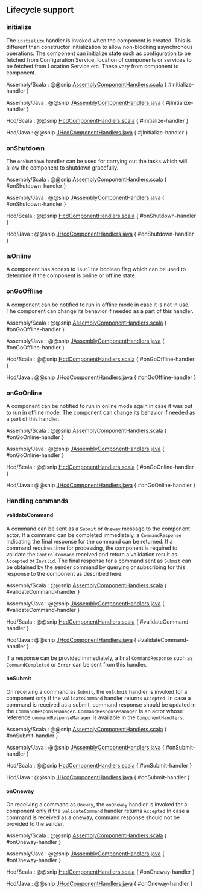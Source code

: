 ## Lifecycle support

### initialize

The `initialize` handler is invoked when the component is created. This is different than constructor initialization to allow non-blocking 
asynchronous operations. The component can initialize state such as configuration to be fetched from Configuration Service, 
location of components or services to be fetched from Location Service etc. These vary from component to component.

Assembly/Scala
:   @@snip [AssemblyComponentHandlers.scala](../../../../examples/src/main/scala/csw/framework/components/assembly/AssemblyComponentHandlers.scala) { #initialize-handler }

Assembly/Java
:   @@snip [JAssemblyComponentHandlers.java](../../../../examples/src/main/java/csw/framework/components/assembly/JAssemblyComponentHandlers.java) { #jInitialize-handler }

Hcd/Scala
:   @@snip [HcdComponentHandlers.scala](../../../../examples/src/main/scala/csw/framework/components/hcd/HcdComponentHandlers.scala) { #initialize-handler }

Hcd/Java
:   @@snip [JHcdComponentHandlers.java](../../../../examples/src/main/java/csw/framework/components/hcd/JHcdComponentHandlers.java) { #jInitialize-handler }

### onShutdown

The `onShutdown` handler can be used for carrying out the tasks which will allow the component to shutdown gracefully. 

Assembly/Scala
:   @@snip [AssemblyComponentHandlers.scala](../../../../examples/src/main/scala/csw/framework/components/assembly/AssemblyComponentHandlers.scala) { #onShutdown-handler }

Assembly/Java
:   @@snip [JAssemblyComponentHandlers.java](../../../../examples/src/main/java/csw/framework/components/assembly/JAssemblyComponentHandlers.java) { #onShutdown-handler }

Hcd/Scala
:   @@snip [HcdComponentHandlers.scala](../../../../examples/src/main/scala/csw/framework/components/hcd/HcdComponentHandlers.scala) { #onShutdown-handler }

Hcd/Java
:   @@snip [JHcdComponentHandlers.java](../../../../examples/src/main/java/csw/framework/components/hcd/JHcdComponentHandlers.java) { #onShutdown-handler }

### isOnline

A component has access to `isOnline` boolean flag which can be used to determine if the component is online or offline state.

### onGoOffline

A component can be notified to run in offline mode in case it is not in use. The component can change its behavior if needed as a part of this handler.

Assembly/Scala
:   @@snip [AssemblyComponentHandlers.scala](../../../../examples/src/main/scala/csw/framework/components/assembly/AssemblyComponentHandlers.scala) { #onGoOffline-handler }

Assembly/Java
:   @@snip [JAssemblyComponentHandlers.java](../../../../examples/src/main/java/csw/framework/components/assembly/JAssemblyComponentHandlers.java) { #onGoOffline-handler }

Hcd/Scala
:   @@snip [HcdComponentHandlers.scala](../../../../examples/src/main/scala/csw/framework/components/hcd/HcdComponentHandlers.scala) { #onGoOffline-handler }

Hcd/Java
:   @@snip [JHcdComponentHandlers.java](../../../../examples/src/main/java/csw/framework/components/hcd/JHcdComponentHandlers.java) { #onGoOffline-handler }

### onGoOnline

A component can be notified to run in online mode again in case it was put to run in offline mode. The component can change its behavior if needed as a part of this handler.

Assembly/Scala
:   @@snip [AssemblyComponentHandlers.scala](../../../../examples/src/main/scala/csw/framework/components/assembly/AssemblyComponentHandlers.scala) { #onGoOnline-handler }

Assembly/Java
:   @@snip [JAssemblyComponentHandlers.java](../../../../examples/src/main/java/csw/framework/components/assembly/JAssemblyComponentHandlers.java) { #onGoOnline-handler }

Hcd/Scala
:   @@snip [HcdComponentHandlers.scala](../../../../examples/src/main/scala/csw/framework/components/hcd/HcdComponentHandlers.scala) { #onGoOnline-handler }

Hcd/Java
:   @@snip [JHcdComponentHandlers.java](../../../../examples/src/main/java/csw/framework/components/hcd/JHcdComponentHandlers.java) { #onGoOnline-handler }

### Handling commands

#### validateCommand

A command can be sent as a `Submit` or `Oneway` message to the component actor. If a command can be completed immediately, a `CommandResponse` indicating 
the final response for the command can be returned. If a command requires time for processing, the component is required to validate the `ControlCommand` received
and return a validation result as `Accepted` or `Invalid`. The final response for a command sent as `Submit` can be obtained by the sender command by querying or
subscribing for this response to the component as described here. 

Assembly/Scala
:   @@snip [AssemblyComponentHandlers.scala](../../../../examples/src/main/scala/csw/framework/components/assembly/AssemblyComponentHandlers.scala) { #validateCommand-handler }

Assembly/Java
:   @@snip [JAssemblyComponentHandlers.java](../../../../examples/src/main/java/csw/framework/components/assembly/JAssemblyComponentHandlers.java) { #validateCommand-handler }

Hcd/Scala
:   @@snip [HcdComponentHandlers.scala](../../../../examples/src/main/scala/csw/framework/components/hcd/HcdComponentHandlers.scala) { #validateCommand-handler }

Hcd/Java
:   @@snip [JHcdComponentHandlers.java](../../../../examples/src/main/java/csw/framework/components/hcd/JHcdComponentHandlers.java) { #validateCommand-handler }
 
If a response can be provided immediately, a final `CommandResponse` such as `CommandCompleted` or `Error` can be sent from this handler.

#### onSubmit

On receiving a command as `Submit`, the `onSubmit` handler is invoked for a component only if the `validateCommand` handler returns `Accepted`. In case a command 
is received as a submit, command response should be updated in the `CommandResponseManager`. `CommandResponseManager` is an actor whose reference `commandResponseManager` 
is available in the `ComponentHandlers`. 

Assembly/Scala
:   @@snip [AssemblyComponentHandlers.scala](../../../../examples/src/main/scala/csw/framework/components/assembly/AssemblyComponentHandlers.scala) { #onSubmit-handler }

Assembly/Java
:   @@snip [JAssemblyComponentHandlers.java](../../../../examples/src/main/java/csw/framework/components/assembly/JAssemblyComponentHandlers.java) { #onSubmit-handler }

Hcd/Scala
:   @@snip [HcdComponentHandlers.scala](../../../../examples/src/main/scala/csw/framework/components/hcd/HcdComponentHandlers.scala) { #onSubmit-handler }

Hcd/Java
:   @@snip [JHcdComponentHandlers.java](../../../../examples/src/main/java/csw/framework/components/hcd/JHcdComponentHandlers.java) { #onSubmit-handler }

#### onOneway

On receiving a command as `Oneway`, the `onOneway` handler is invoked for a component only if the `validateCommand` handler returns `Accepted`.In case a command 
is received as a oneway, command response should not be provided to the sender.

Assembly/Scala
:   @@snip [AssemblyComponentHandlers.scala](../../../../examples/src/main/scala/csw/framework/components/assembly/AssemblyComponentHandlers.scala) { #onOneway-handler }

Assembly/Java
:   @@snip [JAssemblyComponentHandlers.java](../../../../examples/src/main/java/csw/framework/components/assembly/JAssemblyComponentHandlers.java) { #onOneway-handler }

Hcd/Scala
:   @@snip [HcdComponentHandlers.scala](../../../../examples/src/main/scala/csw/framework/components/hcd/HcdComponentHandlers.scala) { #onOneway-handler }

Hcd/Java
:   @@snip [JHcdComponentHandlers.java](../../../../examples/src/main/java/csw/framework/components/hcd/JHcdComponentHandlers.java) { #onOneway-handler }